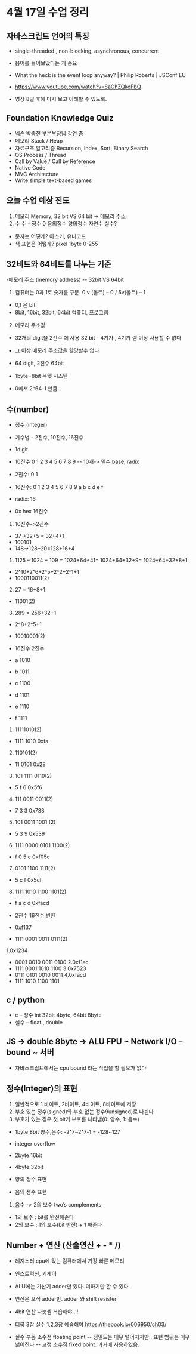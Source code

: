 # 4월 17일 수업 정리

## 자바스크립트 언어의 특징
- single-threaded , non-blocking, asynchronous, concurrent
- 용어를 들어보았다는 게 중요

- What the heck is the event loop anyway? | Philip Roberts | JSConf EU
- <https://www.youtube.com/watch?v=8aGhZQkoFbQ>
- 영상 8일 후에 다시 보고 이해할 수 있도록.

## Foundation Knowledge Quiz
- 넥슨 박종천 부본부장님 강연 중
- 메모리 Stack / Heap
- 자료구조 알고리즘 Recursion, Index, Sort, Binary Search
- OS Process / Thread
- Call by Value / Call by Reference
- Native Code
- MVC Architecture
- Write simple text-based games

## 오늘 수업 예상 진도
1. 메모리 Memory, 32 bit VS 64 bit -> 메모리 주소
2. 수 수 - 정수 0 음의정수 양의정수 자연수 실수?
- 문자는 어떻게? 아스키, 유니코드
- 색 표현은 어떻게? pixel 1byte 0-255

## 32비트와 64비트를 나누는 기준
-메모리 주소 (memory address)
-- 32bit VS 64bit
1. 컴퓨터는 0과 1로 숫자를 구분. 0 v (볼트) – 0 / 5v(볼트) – 1
- 0,1 은 bit
- 8bit, 16bit, 32bit, 64bit 컴퓨터, 프로그램
2. 메모리 주소값
- 32개의 digit을 2진수 에 사용 32 bit - 4기가 , 4기가 램 이상 사용할 수 없다
- 그 이상 메모리 주소값을 할당할수 없다

- 64 digit, 2진수 64bit
- 1byte=8bit 옥텟 시스템
- 0에서 2^64-1 만큼.

## 수(number)
- 정수 (integer)
- 기수법 - 2진수, 10진수, 16진수

- 1digit 
- 10진수 0 1 2 3 4 5 6 7 8 9 
-- 10개-> 밑수 base, radix
- 2진수: 0 1
- 16진수: 0 1 2 3 4 5 6 7 8 9 a b c d e f 
- radix: 16
- 0x hex 16진수

1. 10진수->2진수
- 37->32+5 = 32+4+1
- 100101
- 148->128+20=128+16+4

1. 1125 – 1024 + 109 = 1024+64+41= 1024+64+32+9= 1024+64+32+8+1
- 2^10+2^6+2^5+2^2+2^1+1 
- 1000110011(2)
2. 27 = 16+8+1
- 11001(2)
3. 289 = 256+32+1
- 2^8+2^5+1 
- 10010001(2)

- 16진수 2진수
- a 1010
- b 1011
- c	1100
- d	1101
- e	1110
- f	1111

1. 11111010(2)
- 1111 1010 0xfa
2. 110101(2)
- 11 0101 0x28
3. 101 1111 0110(2)
- 5 f 6 0x5f6
4. 111 0011 0011(2)
- 7 3 3 0x733
5. 101 0011 1001 (2)
- 5 3 9 0x539
6. 1111 0000 0101 1100(2)
- f 0 5 c 0xf05c
7. 0101 1100 1111(2)
- 5 c f 0x5cf
8. 1111 1010 1100 1101(2)
- f a c d 0xfacd

- 2진수 16진수 변환
- 0xf137
- 1111 0001 0011 0111(2)

1.0x1234
- 0001 0010 0011 0100
2.0xf1ac
- 1111 0001 1010 1100
3.0x7523
- 0111 0101 0010 0011
4.0xfacd
- 1111 1010 1100 1101

## c / python
- c – 정수 int 32bit 4byte, 64bit 8byte
- 실수 – float , double

## JS -> double 8byte -> ALU FPU ~ Network I/O – bound ~ 서버
- 자바스크립트에서는 cpu bound 라는 작업을 할 필요가 없다

## 정수(Integer)의 표현
 1. 일반적으로 1 바이트, 2바이트, 4바이트, 8바이트에 저장
 2. 부호 있는 정수(signed)와 부호 없는 정수9unsigned)로 나뉜다
 3. 부호가 있는 경우 첫 bit가 부호를 나타냄(0: 양수, 1: 음수)
- 1byte 8bit 양수,음수: -2^7~2^7-1 = -128~127
- integer overflow
- 2byte 16bit
- 4byte 32bit

- 양의 정수 표현
- 음의 정수 표현
1. 음수 -> 2의 보수 two’s complements
- 1의 보수 : bit를 반전해준다
- 2의 보수 ; 1의 보수(bit 반전) + 1 해준다

## Number + 연산 (산술연산 + - * /)
- 레지스터 cpu에 있는 컴퓨터에서 가장 빠른 메모리
- 인스트럭션, 기계어
- ALU에는 가산기 adder만 있다. 더하기만 할 수 있다.
- 연산은 오직 adder만. adder 와 shift resister

- 4bit 연산 나눗셈 복습해야..!!
- 더북 3장 실수 1,2,3장 예습해야
<https://thebook.io/006950/ch03/>

- 실수 부동 소수점 floating point
-- 정밀도는 매우 떨어지지만 , 표현 범위는 매우 넓어진다
-- 고정 소수점 fixed point. 과거에 사용하였음.

